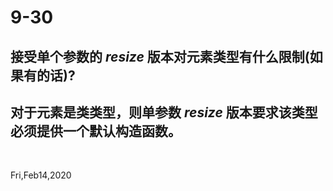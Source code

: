# 9-30

## 接受单个参数的 _resize_ 版本对元素类型有什么限制(如果有的话)?

## 对于元素是类类型，则单参数 _resize_ 版本要求该类型必须提供一个默认构造函数。

&nbsp;

Fri,Feb14,2020